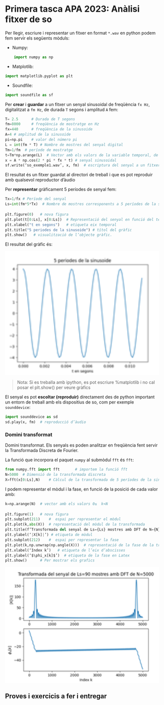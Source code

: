 Primera tasca APA 2023: Anàlisi fitxer de so
============================================

Per llegir, escriure i representar un fitxer en format `*.wav` en python podem fem servir els següents mòduls:

- Numpy:
```python
	import numpy as np
```
- Matplotlib: 
```python
import matplotlib.pyplot as plt
```
- Soundfile:
```python
import soundfile as sf
```

Per **crear** i **guardar** a un fitxer un senyal sinusoidal de freqüència `fx Hz`, digitalitzat a `fm Hz`, de durada `T` segons i amplitud 
`A` fem:

```python
T= 2.5   	# Durada de T segons
fm=8000  	# freqüència de mostratge en Hz
fx=440  	# freqüència de la sinusoide
A=4	# amplitud de la sinusoide
pi=np.pi	# valor del número pi
L = int(fm * T)	# Nombre de mostres del senyal digital
Tm=1/fm  # període de mostratge
t=Tm*np.arange(L)  # Vector amb els valors de la variable temporal, de 0 a T
x = A * np.cos(2 * pi * fx * t)	# senyal sinusoidal
sf.write(‘so_exemple1.wav’, x, fm)	# escriptura del senyal a un fitxer en format wav
```

El resultat és un fitxer guardat al directori de treball i que es pot reproduir amb qualsevol reproductor d’àudio

Per **representar** gràficament 5 períodes de senyal fem:

```python
Tx=1/fx	# Període del senyal
Ls=int(fm*5*Tx)  # Nombre de mostres corresponents a 5 períodes de la sinusoide

plt.figure(0)   # nova figura
plt.plot(t[0:Ls], x[0:Ls])	# Representació del senyal en funció del temps
plt.xlabel("t en segons")	# etiqueta eix temporal
plt.title("5 periodes de la sinusoide")	# títol del gràfic
plt.show()	 # visualització de l’objecte gràfic. 
```

El resultat del gràfic és:

<img src="img/sinusoide.png" width="640" align="center">

> Nota: Si es treballa amb ipython, es pot escriure %matplotlib i no cal posar el plt.show() per veure gràfics

El senyal es pot **escoltar (reproduir)** directament des de python important un entorn de treball amb els dispositius de so, com per 
exemple `sounddevice`:

```python
import sounddevice as sd
sd.play(x, fm)	# reproducció d’àudio
```

### Domini transformat

Domini transformat. Els senyals es poden analitzar en freqüència fent servir la Transformada Discreta de Fourier. 

La funció que incorpora el paquet `numpy` al submòdul `fft` és `fft`:

```python
from numpy.fft import fft		# importem la funció fft
N=5000	# Dimensió de la transformada discreta
X=fft(x[0:Ls],N)	# Càlcul de la transformada de 5 períodes de la sinusoide
```

I podem representar el mòdul i la fase, en funció de la posició de cada valor amb:

```python
k=np.arange(N)	# vector amb els valors 0≤  k<N

plt.figure(1)   # nova figura
plt.subplot(211)	#  espai per representar el mòdul
plt.plot(k,abs(X))	# representació del mòdul de la transformada
plt.title(f’Transformada del senyal de Ls={Ls} mostres amb DFT de N={N}’) # etiqueta del títol
plt.ylabel(‘|X[k]|’) # etiqueta de mòdul
plt.subplot(212)	#  espai per representar la fase
plt.plot(k,np.unwrap(np.angle(X)))	# representació de la fase de la transformad, desenroscada
plt.xlabel(‘Index k’)   # etiqueta de l’eix d’abscisses 
plt.ylabel(‘$\phi_x[k]$’)  # etiqueta de la fase en Latex
plt.show()		# Per mostrar els grafics
```

<img src="img/TF.png" width="640" align="center">

Proves i exercicis a fer i entregar
-----------------------------------


